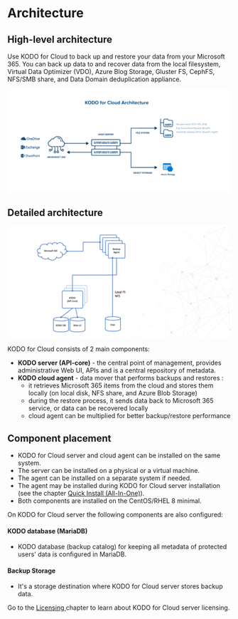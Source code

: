 # Architecture

## High-level architecture

Use KODO for Cloud to back up and restore your data from your Microsoft 365. You can back up data to and recover data from the local filesystem, Virtual Data Optimizer \(VDO\), Azure Blog Storage, Gluster FS, CephFS, NFS/SMB share, and Data Domain deduplication appliance.

![](../.gitbook/assets/kfc_architecture_2021_transparent.png)

## Detailed architecture

![](../.gitbook/assets/kodo-for-cloud-detailed-architecture.png)



KODO for Cloud consists of 2 main components:

* **KODO server \(API-core\)** - the central point of management, provides administrative Web UI, APIs and is a central repository of metadata.
* **KODO cloud agent** - data mover that performs backups and restores :
  * it retrieves Microsoft 365 items from the cloud and stores them locally \(on local disk,  NFS share, and Azure Blob Storage\)
  * during the restore process, it sends data back to Microsoft 365 service, or data can be recovered locally
  * cloud agent can be multiplied for better backup/restore performance

## Component placement

* KODO for Cloud server and cloud agent can be installed on the same system. 
* The server can be installed on a physical or a virtual machine.
* The agent can be installed on a separate system if needed.
* The agent may be installed during KODO for Cloud server installation \(see the chapter  [Quick Install \(All-In-One\)](../deployment/quick-install-all-in-one.md)\).
* Both components are installed on the CentOS/RHEL 8 minimal.

On KODO for Cloud server the following components are also configured:

#### KODO database \(MariaDB\) 

* KODO database \(backup catalog\) for keeping all metadata of protected users' data is configured in MariaDB. 

#### Backup Storage

* It's a storage destination where KODO for Cloud server stores backup data.

Go to the [Licensing ](licensing.md)chapter to learn about KODO for Cloud server licensing.

